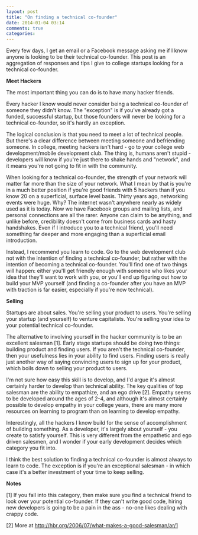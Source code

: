 ```yaml
---
layout: post
title: "On finding a technical co-founder"
date: 2014-01-04 03:14
comments: true
categories: 
---
```


Every few days, I get an email or a Facebook message asking me if I know anyone is looking to be their technical co-founder. This post is an aggregation of responses and tips I give to college startups looking for a technical co-founder. 
 
**Meet Hackers**

The most important thing you can do is to have many hacker friends. 

Every hacker I know would never consider being a technical co-founder of someone they didn't know. The "exception" is if you've already got a funded, successful startup, but those founders will never be looking for a technical co-founder, so it's hardly an exception.

The logical conclusion is that you need to meet a lot of technical people. But there's a clear difference between meeting someone and befriending someone. In college, meeting hackers isn't hard - go to your college web development/mobile development club. The thing is, humans aren't stupid - developers will know if you're just there to shake hands and "network", and it means you're not going to fit in with the community. 

When looking for a technical co-founder, the strength of your network will matter far more than the size of your network. What I mean by that is you're in a much better position if you're good friends with 5 hackers than if you know 20 on a superficial, surface level basis. Thirty years ago, networking events were huge. Why? The internet wasn't anywhere nearly as widely used as it is today. Now we have Facebook groups and mailing lists, and personal connections are all the rarer. Anyone can claim to be anything, and unlike before, credibility doesn't come from business cards and hasty handshakes. Even if I introduce you to a technical friend, you'll need something far deeper and more engaging than a superficial email introduction. 

Instead, I recommend you learn to code. Go to the web development club not with the intention of finding a technical co-founder, but rather with the intention of becoming a technical co-founder. You'll find one of two things will happen: either you'll get friendly enough with someone who likes your idea that they'll want to work with you, or you'll end up figuring out how to build your MVP yourself (and finding a co-founder after you have an MVP with traction is far easier, especially if you're now technical).


**Selling**


Startups are about sales. You're selling your product to users. You're selling your startup (and yourself) to venture capitalists. You're selling your idea to your potential technical co-founder.

The alternative to involving yourself in the hacker community is to be an excellent salesman [1]. Early stage startups should be doing two things: building product and finding users. If you aren't the technical co-founder, then your usefulness lies in your ability to find users. Finding users is really just another way of saying convincing users to sign up for your product, which boils down to selling your product to users. 

I'm not sure how easy this skill is to develop, and I'd argue it's almost certainly harder to develop than technical ability. The key qualities of top salesman are the ability to empathize, and an ego drive [2]. Empathy seems to be developed around the ages of 2-4, and although it's almost certainly possible to develop empathy in your college years, there are many more resources on learning to program than on learning to develop empathy.

Interestingly, all the hackers I know build for the sense of accomplishment of building something. As a developer, it's largely about yourself - you create to satisfy yourself. This is very different from the empathetic and ego driven salesmen, and I wonder if your early development decides which category you fit into.

I think the best solution to finding a technical co-founder is almost always to learn to code. The exception is if you're an exceptional salesman - in which case it's a better investment of your time to keep selling.

**Notes**

[1] If you fall into this category, then make sure you find a technical friend to look over your potential co-founder. If they can't write good code, hiring new developers is going to be a pain in the ass - no-one likes dealing with crappy code.

[2] More at http://hbr.org/2006/07/what-makes-a-good-salesman/ar/1 


